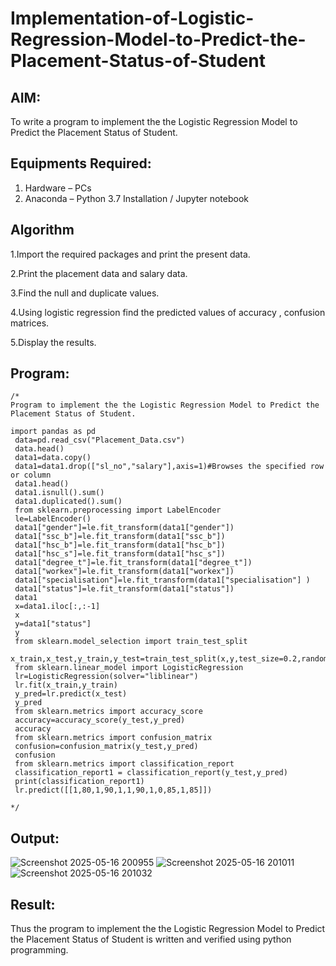 # Implementation-of-Logistic-Regression-Model-to-Predict-the-Placement-Status-of-Student

## AIM:
To write a program to implement the the Logistic Regression Model to Predict the Placement Status of Student.

## Equipments Required:
1. Hardware – PCs
2. Anaconda – Python 3.7 Installation / Jupyter notebook

## Algorithm
1.Import the required packages and print the present data.

2.Print the placement data and salary data.

3.Find the null and duplicate values.

4.Using logistic regression find the predicted values of accuracy , confusion matrices.

5.Display the results.
## Program:
```
/*
Program to implement the the Logistic Regression Model to Predict the Placement Status of Student.

import pandas as pd
 data=pd.read_csv("Placement_Data.csv")
 data.head()
 data1=data.copy()
 data1=data1.drop(["sl_no","salary"],axis=1)#Browses the specified row or column
 data1.head()
 data1.isnull().sum()
 data1.duplicated().sum()
 from sklearn.preprocessing import LabelEncoder
 le=LabelEncoder()
 data1["gender"]=le.fit_transform(data1["gender"])
 data1["ssc_b"]=le.fit_transform(data1["ssc_b"])
 data1["hsc_b"]=le.fit_transform(data1["hsc_b"])
 data1["hsc_s"]=le.fit_transform(data1["hsc_s"])
 data1["degree_t"]=le.fit_transform(data1["degree_t"])
 data1["workex"]=le.fit_transform(data1["workex"])
 data1["specialisation"]=le.fit_transform(data1["specialisation"] )     
 data1["status"]=le.fit_transform(data1["status"])       
 data1 
 x=data1.iloc[:,:-1]
 x
 y=data1["status"]
 y
 from sklearn.model_selection import train_test_split
 x_train,x_test,y_train,y_test=train_test_split(x,y,test_size=0.2,random_state=0)
 from sklearn.linear_model import LogisticRegression
 lr=LogisticRegression(solver="liblinear")
 lr.fit(x_train,y_train)
 y_pred=lr.predict(x_test)
 y_pred
 from sklearn.metrics import accuracy_score
 accuracy=accuracy_score(y_test,y_pred)
 accuracy
 from sklearn.metrics import confusion_matrix
 confusion=confusion_matrix(y_test,y_pred)
 confusion
 from sklearn.metrics import classification_report
 classification_report1 = classification_report(y_test,y_pred)
 print(classification_report1)
 lr.predict([[1,80,1,90,1,1,90,1,0,85,1,85]])

*/
```

## Output:

![Screenshot 2025-05-16 200955](https://github.com/user-attachments/assets/9f664cec-0c65-4a96-9722-46e0fb4d6cd5)
![Screenshot 2025-05-16 201011](https://github.com/user-attachments/assets/189b4656-74e2-427c-a453-d884c5826450)
![Screenshot 2025-05-16 201032](https://github.com/user-attachments/assets/0622629e-3a87-4a85-8863-c123dc5825fb)

## Result:
Thus the program to implement the the Logistic Regression Model to Predict the Placement Status of Student is written and verified using python programming.
